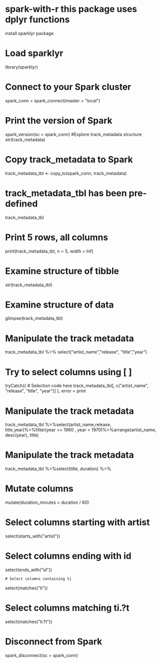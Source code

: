 # spark-with-r this package uses dplyr functions
install sparklyr package 
# Load sparklyr
library(sparklyr)
# Connect to your Spark cluster
spark_conn = spark_connect(master = "local")
# Print the version of Spark
spark_version(sc = spark_conn)
#Explore track_metadata structure
str(track_metadata)
# Copy track_metadata to Spark
track_metadata_tbl <- copy_to(spark_conn, track_metadata)
# track_metadata_tbl has been pre-defined
track_metadata_tbl
# Print 5 rows, all columns
print(track_metadata_tbl, n = 5, width = Inf)

# Examine structure of tibble
str(track_metadata_tbl)
# Examine structure of data
glimpse(track_metadata_tbl)
# Manipulate the track metadata
track_metadata_tbl %>% select("artist_name","release", "title","year")
 
# Try to select columns using [ ]
tryCatch({
    # Selection code here
    track_metadata_tbl[, c("artist_name", "release", "title", "year")]
  },
  error = print
# Manipulate the track metadata
track_metadata_tbl %>%select(artist_name,release, title,year)%>%filter(year >= 1960 , year < 1970)%>%arrange(artist_name, desc(year),  title)
# Manipulate the track metadata
track_metadata_tbl %>%select(title, duration) %>%
  # Mutate columns
  mutate(duration_minutes = duration / 60)
  
   # Select columns starting with artist
  select(starts_with("artist"))


  # Select columns ending with id
  select(ends_with("id"))
  
    # Select columns containing ti
  select(matches("ti"))

  # Select columns matching ti.?t
  select(matches("ti.?t"))

# Disconnect from Spark
spark_disconnect(sc = spark_conn)
